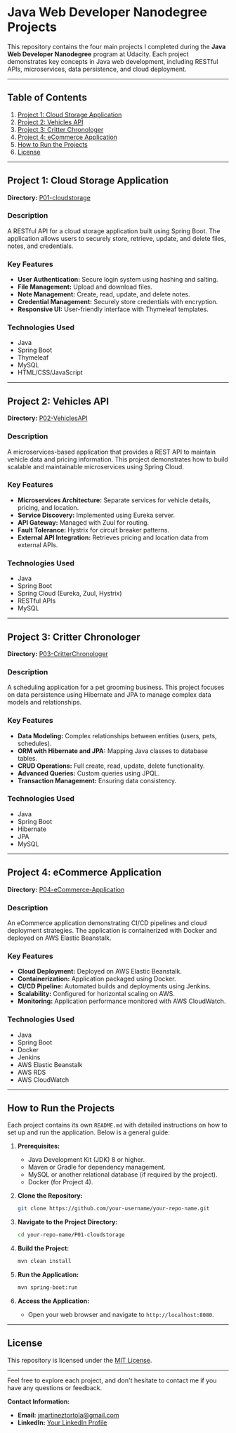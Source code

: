 # Java Web Developer Nanodegree Projects

This repository contains the four main projects I completed during the **Java Web Developer Nanodegree** program at Udacity. Each project demonstrates key concepts in Java web development, including RESTful APIs, microservices, data persistence, and cloud deployment.

---

## Table of Contents

1. [Project 1: Cloud Storage Application](#project-1-cloud-storage-application)
2. [Project 2: Vehicles API](#project-2-vehicles-api)
3. [Project 3: Critter Chronologer](#project-3-critter-chronologer)
4. [Project 4: eCommerce Application](#project-4-ecommerce-application)
5. [How to Run the Projects](#how-to-run-the-projects)
6. [License](#license)

---

## Project 1: Cloud Storage Application

**Directory:** [P01-cloudstorage](./P01-cloudstorage)

### Description

A RESTful API for a cloud storage application built using Spring Boot. The application allows users to securely store, retrieve, update, and delete files, notes, and credentials.

### Key Features

- **User Authentication:** Secure login system using hashing and salting.
- **File Management:** Upload and download files.
- **Note Management:** Create, read, update, and delete notes.
- **Credential Management:** Securely store credentials with encryption.
- **Responsive UI:** User-friendly interface with Thymeleaf templates.

### Technologies Used

- Java
- Spring Boot
- Thymeleaf
- MySQL
- HTML/CSS/JavaScript

---

## Project 2: Vehicles API

**Directory:** [P02-VehiclesAPI](./P02-VehiclesAPI)

### Description

A microservices-based application that provides a REST API to maintain vehicle data and pricing information. This project demonstrates how to build scalable and maintainable microservices using Spring Cloud.

### Key Features

- **Microservices Architecture:** Separate services for vehicle details, pricing, and location.
- **Service Discovery:** Implemented using Eureka server.
- **API Gateway:** Managed with Zuul for routing.
- **Fault Tolerance:** Hystrix for circuit breaker patterns.
- **External API Integration:** Retrieves pricing and location data from external APIs.

### Technologies Used

- Java
- Spring Boot
- Spring Cloud (Eureka, Zuul, Hystrix)
- RESTful APIs
- MySQL

---

## Project 3: Critter Chronologer

**Directory:** [P03-CritterChronologer](./P03-CritterChronologer)

### Description

A scheduling application for a pet grooming business. This project focuses on data persistence using Hibernate and JPA to manage complex data models and relationships.

### Key Features

- **Data Modeling:** Complex relationships between entities (users, pets, schedules).
- **ORM with Hibernate and JPA:** Mapping Java classes to database tables.
- **CRUD Operations:** Full create, read, update, delete functionality.
- **Advanced Queries:** Custom queries using JPQL.
- **Transaction Management:** Ensuring data consistency.

### Technologies Used

- Java
- Spring Boot
- Hibernate
- JPA
- MySQL

---

## Project 4: eCommerce Application

**Directory:** [P04-eCommerce-Application](./P04-eCommerce-Application)

### Description

An eCommerce application demonstrating CI/CD pipelines and cloud deployment strategies. The application is containerized with Docker and deployed on AWS Elastic Beanstalk.

### Key Features

- **Cloud Deployment:** Deployed on AWS Elastic Beanstalk.
- **Containerization:** Application packaged using Docker.
- **CI/CD Pipeline:** Automated builds and deployments using Jenkins.
- **Scalability:** Configured for horizontal scaling on AWS.
- **Monitoring:** Application performance monitored with AWS CloudWatch.

### Technologies Used

- Java
- Spring Boot
- Docker
- Jenkins
- AWS Elastic Beanstalk
- AWS RDS
- AWS CloudWatch

---

## How to Run the Projects

Each project contains its own `README.md` with detailed instructions on how to set up and run the application. Below is a general guide:

1. **Prerequisites:**
   - Java Development Kit (JDK) 8 or higher.
   - Maven or Gradle for dependency management.
   - MySQL or another relational database (if required by the project).
   - Docker (for Project 4).

2. **Clone the Repository:**

   ```bash
   git clone https://github.com/your-username/your-repo-name.git
   ```

3. **Navigate to the Project Directory:**

   ```bash
   cd your-repo-name/P01-cloudstorage
   ```

4. **Build the Project:**

   ```bash
   mvn clean install
   ```

5. **Run the Application:**

   ```bash
   mvn spring-boot:run
   ```

6. **Access the Application:**

   - Open your web browser and navigate to `http://localhost:8080`.

---

## License

This repository is licensed under the [MIT License](./LICENSE).

---

Feel free to explore each project, and don't hesitate to contact me if you have any questions or feedback.

**Contact Information:**

- **Email:** jmartineztortola@gmail.com
- **LinkedIn:** [Your LinkedIn Profile](https://www.linkedin.com/in/jorge-martinez-tortola-849411128/)
